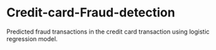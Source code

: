 # Credit-card-Fraud-detection
Predicted fraud transactions in the credit card transaction using logistic regression model. 
